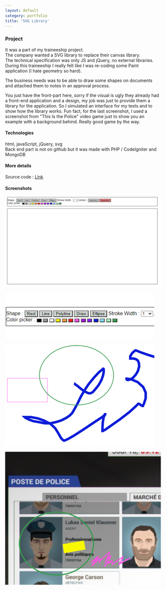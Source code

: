 ```yaml
---
layout: default
category: portfolio
title: 'SVG Library'
---
```

### Project

It was a part of my traineeship project.  
The company wanted a SVG library to replace their canvas library.  
The technical specification was only JS and jQuery, no external libraries. During this traineeship I really felt like I was re-coding some Paint application (I hate geometry so hard).

The business needs was to be able to draw some shapes on documents and attached them to notes in an approval process.

You just have the front-part here, sorry if the visual is ugly they already had a front-end application and a design, my job was just to provide them a library for the application. So I simulated an interface for my tests and to show how the library works. Fun fact, for the last screenshot, I used a screenshot from "This Is the Police" video game just to show you an example with a background behind. Really good game by the way.


#### Technologies

html, javaScript, jQuery, svg  
Back end part is not on github but it was made with PHP / CodeIgniter and MongoDB

#### More details

Source code : [Link](https://github.com/GeorgiaLR/LibrarySvg)

#### Screenshots

![Screen1](/assets/img/svglibrary/svg-screen1.PNG)

![Screen2](/assets/img/svglibrary/svg-screen2.png)

![Screen3](/assets/img/svglibrary/svg-screen3.png)

![Screen4](/assets/img/svglibrary/svg-screen4.PNG)
